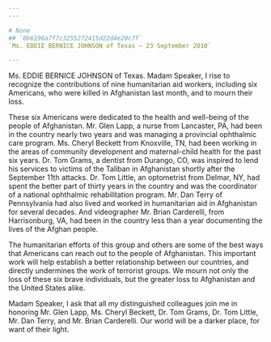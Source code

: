 ```yaml
---
---

# None
## `0b6196a7f7c3255272415d22d4e20c7f`
`Ms. EDDIE BERNICE JOHNSON of Texas — 23 September 2010`

---
```



Ms. EDDIE BERNICE JOHNSON of Texas. Madam Speaker, I rise to 
recognize the contributions of nine humanitarian aid workers, including 
six Americans, who were killed in Afghanistan last month, and to mourn 
their loss.

These six Americans were dedicated to the health and well-being of 
the people of Afghanistan. Mr. Glen Lapp, a nurse from Lancaster, PA, 
had been in the country nearly two years and was managing a provincial 
ophthalmic care program. Ms. Cheryl Beckett from Knoxville, TN, had 
been working in the areas of community development and maternal-child 
health for the past six years. Dr. Tom Grams, a dentist from Durango, 
CO, was inspired to lend his services to victims of the Taliban in 
Afghanistan shortly after the September 11th attacks. Dr. Tom Little, 
an optometrist from Delmar, NY, had spent the better part of thirty 
years in the country and was the coordinator of a national ophthalmic 
rehabilitation program. Mr. Dan Terry of Pennsylvania had also lived 
and worked in humanitarian aid in Afghanistan for several decades. And 
videographer Mr. Brian Carderelli, from Harrisonburg, VA, had been in 
the country less than a year documenting the lives of the Afghan 
people.

The humanitarian efforts of this group and others are some of the 
best ways that Americans can reach out to the people of Afghanistan. 
This important work will help establish a better relationship between 
our countries, and directly undermines the work of terrorist groups. We 
mourn not only the loss of these six brave individuals, but the greater 
loss to Afghanistan and the United States alike.

Madam Speaker, I ask that all my distinguished colleagues join me in 
honoring Mr. Glen Lapp, Ms. Cheryl Beckett, Dr. Tom Grams, Dr. Tom 
Little, Mr. Dan Terry, and Mr. Brian Carderelli. Our world will be a 
darker place, for want of their light.



